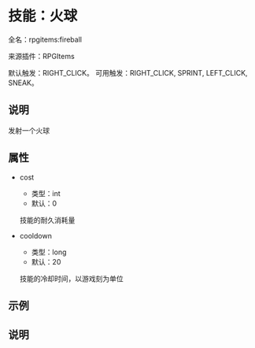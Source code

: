 # 技能：火球

<!-- 本文件是通过游戏内 `/rpgitem gen-wiki` 命令生成的。 -->
<!-- 请只在对应的 "beginCustomXXXX" 与 "endCustomXXXX" 间编辑。  -->
<!-- 如果您想修改技能或其属性的描述， -->
<!-- 请修改 "resources/lang/zh_CN.yml" 中对应的项。 -->

全名：rpgitems:fireball

来源插件：RPGItems

默认触发：RIGHT_CLICK。 可用触发：RIGHT_CLICK, SPRINT, LEFT_CLICK, SNEAK。

<!-- beginCustomHeader -->
<!-- endCustomHeader -->

## 说明

发射一个火球
<!-- beginCustomDescription -->
<!-- endCustomDescription -->

## 属性

* cost

  * 类型：int
  * 默认：0

  技能的耐久消耗量

* cooldown

  * 类型：long
  * 默认：20

  技能的冷却时间，以游戏刻为单位


<!-- beginCustomProperties -->
<!-- endCustomProperties -->

## 示例

<!-- beginCustomExample -->
<!-- endCustomExample -->

## 说明

<!-- beginCustomNote -->
<!-- endCustomNote -->